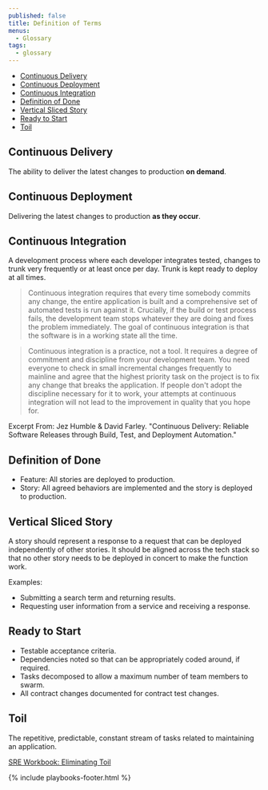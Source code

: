 ```yaml
---
published: false
title: Definition of Terms
menus:
  - Glossary
tags:
  - glossary
---
```


- [Continuous Delivery](#continuous-delivery)
- [Continuous Deployment](#continuous-deployment)
- [Continuous Integration](#continuous-integration)
- [Definition of Done](#definition-of-done)
- [Vertical Sliced Story](#vertical-sliced-story)
- [Ready to Start](#ready-to-start)
- [Toil](#toil)

## Continuous Delivery

The ability to deliver the latest changes to production **on demand**.

## Continuous Deployment

Delivering the latest changes to production **as they occur**.

## Continuous Integration

A development process where each developer integrates tested,
changes to trunk very frequently or at least once per day. Trunk is kept ready to deploy at all times.

> Continuous integration requires that every time somebody commits any change, the entire application is built and a comprehensive
> set of automated tests is run against it. Crucially, if the build or test process fails, the development team stops whatever they
> are doing and fixes the problem immediately. The goal of continuous integration is that the software is in a working state all the
> time.

> Continuous integration is a practice, not a tool. It requires a degree of commitment and discipline from your development team.
> You need everyone to check in small incremental changes frequently to mainline and agree that the highest priority task on the
> project is to fix any change that breaks the application. If people don't adopt the discipline necessary for it to work, your
> attempts at continuous integration will not lead to the improvement in quality that you hope for.

Excerpt From: Jez Humble & David Farley. "Continuous Delivery: Reliable Software Releases through Build, Test, and Deployment
Automation."

## Definition of Done

- Feature: All stories are deployed to production.
- Story: All agreed behaviors are implemented and the story is deployed to production.

## Vertical Sliced Story

A story should represent a response to a request that can be deployed
independently of other stories. It should be aligned across the tech stack so
that no other story needs to be deployed in concert to make the function work.

Examples:

- Submitting a search term and returning results.
- Requesting user information from a service and receiving a response.

## Ready to Start

- Testable acceptance criteria.
- Dependencies noted so that can be appropriately coded around, if required.
- Tasks decomposed to allow a maximum number of team members to swarm.
- All contract changes documented for contract test changes.

## Toil

The repetitive, predictable, constant stream of tasks related to
maintaining an application.

[SRE Workbook: Eliminating Toil](https://landing.google.com/sre/workbook/chapters/eliminating-toil/)

{% include playbooks-footer.html %}
